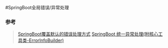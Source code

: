 #SpringBoot全局错误/异常处理

### 参考
>[SpringBoot覆盖默认的错误处理方式](https://blog.csdn.net/L_Sail/article/details/70198886)
> [SpringBoot 统一异常处理(附核心工具类-ErrorInfoBuilder)](https://juejin.cn/post/6844903822171570190)

